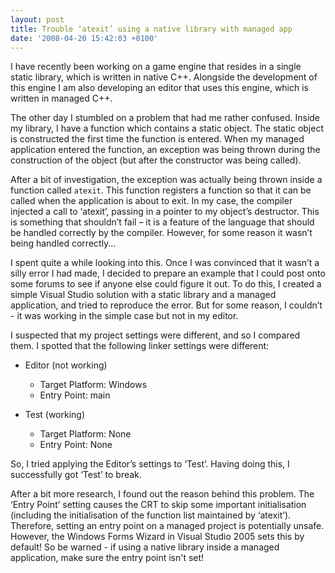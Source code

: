 ```yaml
---
layout: post
title: Trouble ‘atexit’ using a native library with managed app
date: '2008-04-20 15:42:03 +0100'
---
```


I have recently been working on a game engine that resides in a single static library, which is written in native C++. Alongside the development of this engine I am also developing an editor that uses this engine, which is written in managed C++.

The other day I stumbled on a problem that had me rather confused. Inside my library, I have a function which contains a static object. The static object is constructed the first time the function is entered. When my managed application entered the function, an exception was being thrown during the construction of the object (but after the constructor was being called).

After a bit of investigation, the exception was actually being thrown inside a function called `atexit`. This function registers a function so that it can be called when the application is about to exit. In my case, the compiler injected a call to ‘atexit’, passing in a pointer to my object’s destructor. This is something that shouldn’t fail – it is a feature of the language that should be handled correctly by the compiler. However, for some reason it wasn’t being handled correctly...

I spent quite a while looking into this. Once I was convinced that it wasn’t a silly error I had made, I decided to prepare an example that I could post onto some forums to see if anyone else could figure it out. To do this, I created a simple Visual Studio solution with a static library and a managed application, and tried to reproduce the error. But for some reason, I couldn’t - it was working in the simple case but not in my editor.

I suspected that my project settings were different, and so I compared them. I spotted that the following linker settings were different:

* Editor (not working)
	* Target Platform: Windows
	* Entry Point: main

* Test (working)
	* Target Platform: None
	* Entry Point: None

So, I tried applying the Editor’s settings to ‘Test’. Having doing this, I successfully got ‘Test’ to break.

After a bit more research, I found out the reason behind this problem. The ‘Entry Point’ setting causes the CRT to skip some important initialisation (including the initialisation of the function list maintained by ‘atexit’). Therefore, setting an entry point on a managed project is potentially unsafe. However, the Windows Forms Wizard in Visual Studio 2005 sets this by default! So be warned - if using a native library inside a managed application, make sure the entry point isn't set!
